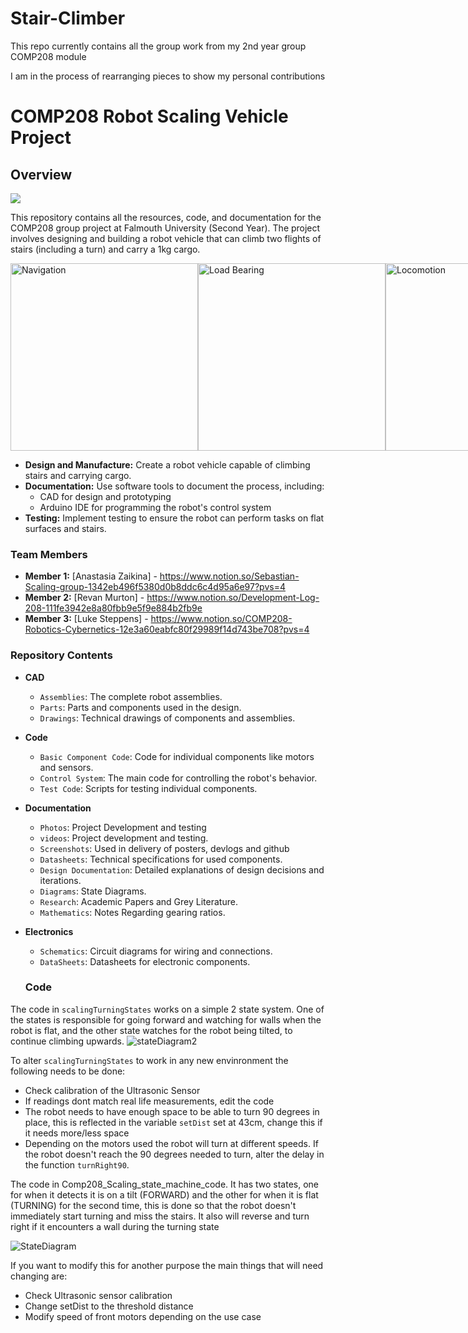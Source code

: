 # Stair-Climber


This repo currently contains all the group work from my 2nd year group COMP208 module

I am in the process of rearranging pieces to show my personal contributions

# COMP208 Robot Scaling Vehicle Project

## Overview

![](https://github.falmouth.ac.uk/GA-Undergrad-Student-Work-24-25/COMP208-GROUP-SCALING/blob/main/CAD/Fusion%20360/Render/Final%20frame%20render.png?raw=true)

This repository contains all the resources, code, and documentation for the COMP208 group project at Falmouth University (Second Year). The project involves designing and building a robot vehicle that can climb two flights of stairs (including a turn) and carry a 1kg cargo. 

<div style="display: flex; justify-content: space-between;">
  <img src="https://github.falmouth.ac.uk/GA-Undergrad-Student-Work-24-25/COMP208-GROUP-SCALING/blob/main/Media/Screenshots/stairs.png?raw=true" alt="Navigation" width="300">
  <img src="https://github.falmouth.ac.uk/GA-Undergrad-Student-Work-24-25/COMP208-GROUP-SCALING/blob/main/Media/Screenshots/1KG.png?raw=true" alt="Load Bearing" width="300">
  <img src="https://github.falmouth.ac.uk/GA-Undergrad-Student-Work-24-25/COMP208-GROUP-SCALING/blob/main/Media/Screenshots/locomotion.png?raw=true" alt="Locomotion" width="300">
</div>



- **Design and Manufacture:** Create a robot vehicle capable of climbing stairs and carrying cargo.
- **Documentation:** Use software tools to document the process, including:
  - CAD for design and prototyping
  - Arduino IDE for programming the robot's control system
- **Testing:** Implement testing to ensure the robot can perform tasks on flat surfaces and stairs.

### Team Members

- **Member 1:** [Anastasia Zaikina] - https://www.notion.so/Sebastian-Scaling-group-1342eb496f5380d0b8ddc6c4d95a6e97?pvs=4
- **Member 2:** [Revan Murton] - https://www.notion.so/Development-Log-208-111fe3942e8a80fbb9e5f9e884b2fb9e
- **Member 3:** [Luke Steppens] - https://www.notion.so/COMP208-Robotics-Cybernetics-12e3a60eabfc80f29989f14d743be708?pvs=4


### Repository Contents

- **CAD**
  - `Assemblies`: The complete robot assemblies.
  - `Parts`: Parts and components used in the design.
  - `Drawings`: Technical drawings of components and assemblies.

- **Code**
  - `Basic Component Code`: Code for individual components like motors and sensors.
  - `Control System`: The main code for controlling the robot's behavior.
  - `Test Code`: Scripts for testing individual components.

- **Documentation**
  - `Photos`: Project Development and testing
  - `videos`: Project development and testing.
  - `Screenshots`: Used in delivery of posters, devlogs and github
  - `Datasheets`: Technical specifications for used components.
  - `Design Documentation`: Detailed explanations of design decisions and iterations.
  - `Diagrams`: State Diagrams.
  - `Research`: Academic Papers and Grey Literature.
  - `Mathematics`: Notes Regarding gearing ratios.

- **Electronics**
  - `Schematics`: Circuit diagrams for wiring and connections.
  - `DataSheets`: Datasheets for electronic components.


  ### Code
The code in `scalingTurningStates` works on a simple 2 state system. One of the states is responsible for going forward and watching for walls when the robot is flat, and the other state watches for the robot being tilted, to continue climbing upwards.
![stateDiagram2](https://github.falmouth.ac.uk/GA-Undergrad-Student-Work-24-25/COMP208-GROUP-SCALING/assets/1907/11496b3b-43d4-46d5-a61d-550dc4b2cffc)

To alter `scalingTurningStates` to work in any new envinronment the following needs to be done:
- Check calibration of the Ultrasonic Sensor
- If readings dont match real life measurements, edit the code 
- The robot needs to have enough space to be able to turn 90 degrees in place, this is reflected in the variable `setDist` set at 43cm, change this if it needs more/less space
- Depending on the motors used the robot will turn at different speeds. If the robot doesn't reach the 90 degrees needed to turn, alter the delay in the function `turnRight90`.


The code in Comp208_Scaling_state_machine_code. It has two states, one for when it detects it is on a tilt (FORWARD) and the other for when it is flat (TURNING) for the second time, this is done so that the robot doesn't immediately start turning and miss the stairs. It also will reverse and turn right if it encounters a wall during the turning state

![StateDiagram](https://github.falmouth.ac.uk/GA-Undergrad-Student-Work-24-25/COMP208-GROUP-SCALING/blob/main/Documentation/Diagrams/State%20Diagram.png)


If you want to modify this for another purpose the main things that will need changing are:
- Check Ultrasonic sensor calibration
- Change setDist to the threshold distance
- Modify speed of front motors depending on the use case


  
 
  


